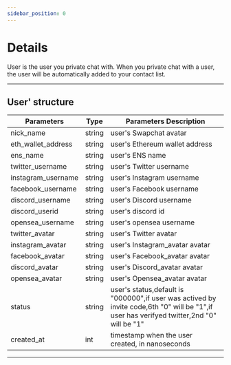 ```yaml
---
sidebar_position: 0
---
```


# Details
User is the user you private chat with. When you private chat with a user, the user will be automatically added to your contact list.
___

## User' structure

| Parameters | Type | Parameters Description |
| ---------- | --------| ------------------ |
|nick_name|string|user's Swapchat avatar|
|eth_wallet_address|string|user's Ethereum wallet address|
|ens_name|string|user's ENS name|
|twitter_username|string|user's Twitter username|
|instagram_username|string|user's Instagram username|
|facebook_username|string|user's Facebook username|
|discord_username|string|user's Discord username|
|discord_userid|string|user's discord id|
|opensea_username|string|user's opensea username|
|twitter_avatar|string|user's Twitter avatar|
|instagram_avatar|string|user's Instagram_avatar avatar|
|facebook_avatar|string|user's Facebook_avatar avatar|
|discord_avatar|string|user's Discord_avatar avatar|
|opensea_avatar|string|user's Opensea_avatar avatar|
|status|string|user's status,default is "000000",if user was actived by invite code,6th "0" will be "1",if user has verifyed twitter,2nd "0" will be "1"|
|created_at|int|timestamp when the user created, in nanoseconds|
___